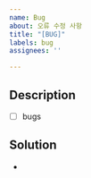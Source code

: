 ```yaml
---
name: Bug
about: 오류 수정 사항
title: "[BUG]"
labels: bug
assignees: ''

---
```


## Description
- [ ] bugs

## Solution
-
